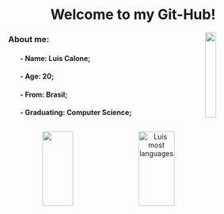 
<h1 align="center">
    Welcome to my Git-Hub!
</h1>

<img align="right" width=21%
    src="https://media.tenor.com/MYaoHv7vvoUAAAAi/laughing-miles-morales.gif">
<h3 align="left">About me:</h3>
<ul>
    <h4>- Name: Luis Calone;</h4>
    <h4>- Age: 20;</h4>
    <h4>- From: Brasil;</h4>
    <h4>- Graduating: Computer Science;</h4>
</ul>

##

<div align="center">
    <img marge="10px" width="35%" height="150px" 
        src="https://github-readme-stats.vercel.app/api?username=Luis-Calone&show_icons=true&theme=github_dark" />
    <img align="right" width="38%" height="150px"
        src="https://github-readme-stats.vercel.app/api/top-langs/?username=Luis-Calone&layout=compact&theme=github_dark"
        alt="Luis most languages" />
</div>
